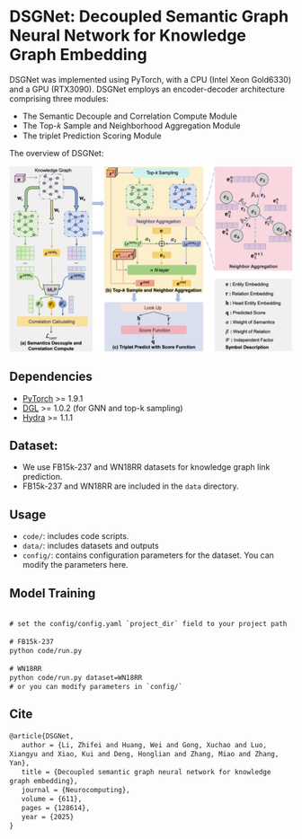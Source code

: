 # DSGNet: Decoupled Semantic Graph Neural Network for Knowledge Graph Embedding
 
DSGNet was implemented using PyTorch, with a CPU (Intel Xeon Gold6330) and a GPU (RTX3090). DSGNet employs an encoder-decoder architecture comprising three modules:
- The Semantic Decouple and Correlation Compute Module
- The Top-𝑘 Sample and Neighborhood Aggregation Module
- The triplet Prediction Scoring Module

The overview of DSGNet: 

<p align="center">
   <img src="DSGNet.png" width="900">
</p>

## Dependencies
- [PyTorch](https://pytorch.org/) >= 1.9.1
- [DGL](https://www.dgl.ai/) >= 1.0.2 (for GNN and top-k sampling)
- [Hydra](https://hydra.cc/) >= 1.1.1 

## Dataset:

- We use FB15k-237 and WN18RR datasets for knowledge graph link prediction. 
- FB15k-237 and WN18RR are included in the `data` directory. 

## Usage
- `code/`: includes code scripts.
- `data/`: includes datasets and outputs
- `config/`: contains configuration parameters for the dataset. You can modify the parameters here.


## Model Training
```shell script

# set the config/config.yaml `project_dir` field to your project path

# FB15k-237
python code/run.py

# WN18RR
python code/run.py dataset=WN18RR
# or you can modify parameters in `config/`
```

## Cite
```shell script
@article{DSGNet,
   author = {Li, Zhifei and Huang, Wei and Gong, Xuchao and Luo, Xiangyu and Xiao, Kui and Deng, Honglian and Zhang, Miao and Zhang, Yan},
   title = {Decoupled semantic graph neural network for knowledge graph embedding},
   journal = {Neurocomputing},
   volume = {611},
   pages = {128614},
   year = {2025}
}
```

